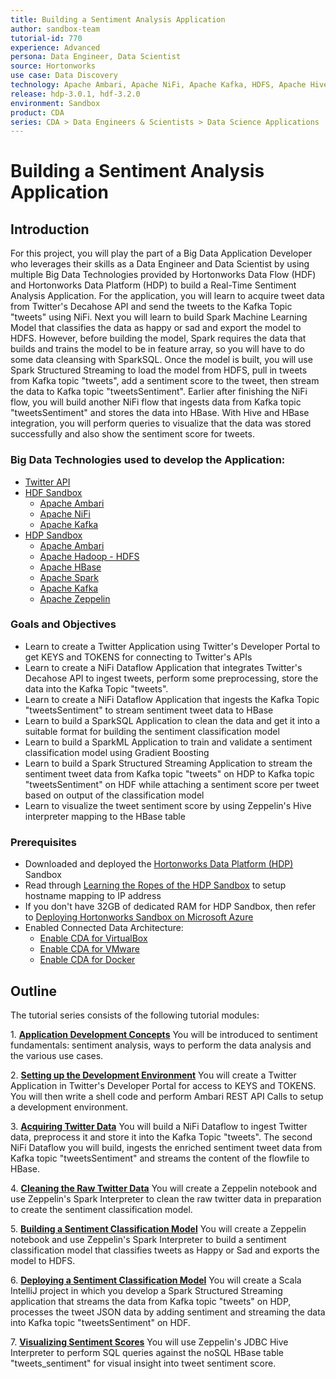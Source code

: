 ```yaml
---
title: Building a Sentiment Analysis Application
author: sandbox-team
tutorial-id: 770
experience: Advanced
persona: Data Engineer, Data Scientist
source: Hortonworks
use case: Data Discovery
technology: Apache Ambari, Apache NiFi, Apache Kafka, HDFS, Apache Hive, Apache HBase, Apache Spark, Apache Zeppelin
release: hdp-3.0.1, hdf-3.2.0
environment: Sandbox
product: CDA
series: CDA > Data Engineers & Scientists > Data Science Applications
---
```


# Building a Sentiment Analysis Application

## Introduction

For this project, you will play the part of a Big Data Application Developer who leverages their skills as a Data Engineer and Data Scientist by using multiple Big Data Technologies provided by Hortonworks Data Flow (HDF) and Hortonworks Data Platform (HDP) to build a Real-Time Sentiment Analysis Application. For the application, you will learn to acquire tweet data from Twitter's Decahose API and send the tweets to the Kafka Topic "tweets" using NiFi. Next you will learn to build Spark Machine Learning Model that classifies the data as happy or sad and export the model to HDFS. However, before building the model, Spark requires the data that builds and trains the model to be in feature array, so you will have to do some data cleansing with SparkSQL. Once the model is built, you will use Spark Structured Streaming to load the model from HDFS, pull in tweets from Kafka topic "tweets", add a sentiment score to the tweet, then stream the data to Kafka topic "tweetsSentiment". Earlier after finishing the NiFi flow, you will build another NiFi flow that ingests data from Kafka topic "tweetsSentiment" and stores the data into HBase. With Hive and HBase integration, you will perform queries to visualize that the data was stored successfully and also show the sentiment score for tweets.

### Big Data Technologies used to develop the Application:

- [Twitter API](https://dev.twitter.com/)
- [HDF Sandbox](https://hortonworks.com/products/data-platforms/hdf/)
    - [Apache Ambari](https://ambari.apache.org/)
    - [Apache NiFi](https://nifi.apache.org/)
    - [Apache Kafka](http://kafka.apache.org/)
- [HDP Sandbox](https://hortonworks.com/products/data-platforms/hdp/)
    - [Apache Ambari](https://ambari.apache.org/)
    - [Apache Hadoop - HDFS](https://hadoop.apache.org/docs/r3.1.1/)
    - [Apache HBase](https://hbase.apache.org/)
    - [Apache Spark](https://spark.apache.org/)
    - [Apache Kafka](http://kafka.apache.org/)
    - [Apache Zeppelin](https://zeppelin.apache.org/)

### Goals and Objectives

- Learn to create a Twitter Application using Twitter's Developer Portal to get KEYS and TOKENS for connecting to Twitter's APIs
- Learn to create a NiFi Dataflow Application that integrates Twitter's Decahose API to ingest tweets, perform some preprocessing, store the data into the Kafka Topic "tweets".
- Learn to create a NiFi Dataflow Application that ingests the Kafka Topic "tweetsSentiment" to stream sentiment tweet data to HBase
- Learn to build a SparkSQL Application to clean the data and get it into a suitable format for building the sentiment classification model
- Learn to build a SparkML Application to train and validate a sentiment classification model using Gradient Boosting
- Learn to build a Spark Structured Streaming Application to stream the sentiment tweet data from Kafka topic "tweets" on HDP to Kafka topic "tweetsSentiment" on HDF while attaching a sentiment score per tweet based on output of the classification model
- Learn to visualize the tweet sentiment score by using Zeppelin's Hive interpreter mapping to the HBase table

### Prerequisites

- Downloaded and deployed the [Hortonworks Data Platform (HDP)](https://www.cloudera.com/downloads/hortonworks-sandbox/hdp.html?utm_source=mktg-tutorial) Sandbox
- Read through [Learning the Ropes of the HDP Sandbox](https://hortonworks.com/tutorial/learning-the-ropes-of-the-hortonworks-sandbox/) to setup hostname mapping to IP address
- If you don't have 32GB of dedicated RAM for HDP Sandbox, then refer to [Deploying Hortonworks Sandbox on Microsoft Azure](https://hortonworks.com/tutorial/sandbox-deployment-and-install-guide/section/4/)
- Enabled Connected Data Architecture:
  - [Enable CDA for VirtualBox](https://hortonworks.com/tutorial/sandbox-deployment-and-install-guide/section/1/#enable-connected-data-architecture-cda---advanced-topic)
  - [Enable CDA for VMware](https://hortonworks.com/tutorial/sandbox-deployment-and-install-guide/section/2/#enable-connected-data-architecture-cda---advanced-topic)
  - [Enable CDA for Docker](https://hortonworks.com/tutorial/sandbox-deployment-and-install-guide/section/3/#enable-connected-data-architecture-cda---advanced-topic)

## Outline

The tutorial series consists of the following tutorial modules:

1\. **[Application Development Concepts](https://hortonworks.com/tutorial/building-a-sentiment-analysis-application/section/1/)** You will be introduced to sentiment fundamentals: sentiment analysis, ways to perform the data analysis and the various use cases.

2\. **[Setting up the Development Environment](https://hortonworks.com/tutorial/building-a-sentiment-analysis-application/section/2/)** You will create a Twitter Application in Twitter's Developer Portal for access to KEYS and TOKENS. You will then write a shell code and perform Ambari REST API Calls to setup a development environment.

3\. **[Acquiring Twitter Data](https://hortonworks.com/tutorial/building-a-sentiment-analysis-application/section/3/)** You will build a NiFi Dataflow to ingest Twitter data, preprocess it and store it into the Kafka Topic "tweets". The second NiFi Dataflow you will build, ingests the enriched sentiment tweet data from Kafka topic "tweetsSentiment" and streams the content of the flowfile to HBase.

4\. **[Cleaning the Raw Twitter Data](https://hortonworks.com/tutorial/building-a-sentiment-analysis-application/section/4/)** You will create a Zeppelin notebook and use Zeppelin's Spark Interpreter to clean the raw twitter data in preparation to create the sentiment classification model.

5\. **[Building a Sentiment Classification Model](https://hortonworks.com/tutorial/building-a-sentiment-analysis-application/section/5/)** You will create a Zeppelin notebook and use Zeppelin's Spark Interpreter to build a sentiment classification model that classifies tweets as Happy or Sad and exports the model to HDFS.

6\. **[Deploying a Sentiment Classification Model](https://hortonworks.com/tutorial/building-a-sentiment-analysis-application/section/6/)** You will create a Scala IntelliJ project in which you develop a Spark Structured Streaming application that streams the data from Kafka topic "tweets" on HDP, processes the tweet JSON data by adding sentiment and streaming the data into Kafka topic "tweetsSentiment" on HDF.

7\. **[Visualizing Sentiment Scores](https://hortonworks.com/tutorial/building-a-sentiment-analysis-application/section/7/)** You will use Zeppelin's JDBC Hive Interpreter to perform SQL queries against the noSQL HBase table "tweets_sentiment" for visual insight into tweet sentiment score.
